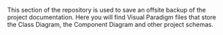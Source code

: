 This section of the repository is used to save an offsite backup of the project documentation. Here you will find Visual Paradigm files that store the Class Diagram, the Component Diagram and other project schemas.
